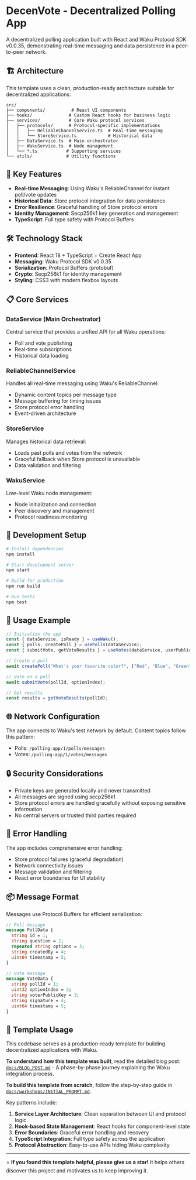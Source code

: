 # DecenVote - Decentralized Polling App

A decentralized polling application built with React and Waku Protocol SDK v0.0.35, demonstrating real-time messaging and data persistence in a peer-to-peer network.

## 🏗️ Architecture

This template uses a clean, production-ready architecture suitable for decentralized applications:

```
src/
├── components/          # React UI components
├── hooks/              # Custom React hooks for business logic
├── services/           # Core Waku protocol services
│   ├── protocols/      # Protocol-specific implementations
│   │   ├── ReliableChannelService.ts  # Real-time messaging
│   │   └── StoreService.ts            # Historical data
│   ├── DataService.ts  # Main orchestrator
│   ├── WakuService.ts  # Node management
│   └── *.ts           # Supporting services
└── utils/             # Utility functions
```

## 🚀 Key Features

- **Real-time Messaging**: Using Waku's ReliableChannel for instant poll/vote updates
- **Historical Data**: Store protocol integration for data persistence
- **Error Resilience**: Graceful handling of Store protocol errors
- **Identity Management**: Secp256k1 key generation and management
- **TypeScript**: Full type safety with Protocol Buffers

## 🛠️ Technology Stack

- **Frontend**: React 18 + TypeScript + Create React App
- **Messaging**: Waku Protocol SDK v0.0.35
- **Serialization**: Protocol Buffers (protobuf)
- **Crypto**: Secp256k1 for identity management
- **Styling**: CSS3 with modern flexbox layouts

## 📋 Core Services

### DataService (Main Orchestrator)
Central service that provides a unified API for all Waku operations:
- Poll and vote publishing
- Real-time subscriptions
- Historical data loading

### ReliableChannelService
Handles all real-time messaging using Waku's ReliableChannel:
- Dynamic content topics per message type
- Message buffering for timing issues
- Store protocol error handling
- Event-driven architecture

### StoreService
Manages historical data retrieval:
- Loads past polls and votes from the network
- Graceful fallback when Store protocol is unavailable
- Data validation and filtering

### WakuService
Low-level Waku node management:
- Node initialization and connection
- Peer discovery and management
- Protocol readiness monitoring

## 🔧 Development Setup

```bash
# Install dependencies
npm install

# Start development server
npm start

# Build for production
npm run build

# Run tests
npm test
```

## 📝 Usage Example

```typescript
// Initialize the app
const { dataService, isReady } = useWaku();
const { polls, createPoll } = usePolls(dataService);
const { submitVote, getVoteResults } = useVotes(dataService, userPublicKey);

// Create a poll
await createPoll("What's your favorite color?", ["Red", "Blue", "Green"]);

// Vote on a poll
await submitVote(pollId, optionIndex);

// Get results
const results = getVoteResults(pollId);
```

## 🌐 Network Configuration

The app connects to Waku's test network by default. Content topics follow this pattern:
- Polls: `/polling-app/1/polls/messages`
- Votes: `/polling-app/1/votes/messages`

## 🔒 Security Considerations

- Private keys are generated locally and never transmitted
- All messages are signed using secp256k1
- Store protocol errors are handled gracefully without exposing sensitive information
- No central servers or trusted third parties required

## 🧪 Error Handling

The app includes comprehensive error handling:
- Store protocol failures (graceful degradation)
- Network connectivity issues
- Message validation and filtering
- React error boundaries for UI stability

## 📦 Message Format

Messages use Protocol Buffers for efficient serialization:

```protobuf
// Poll message
message PollData {
  string id = 1;
  string question = 2;
  repeated string options = 3;
  string createdBy = 4;
  uint64 timestamp = 5;
}

// Vote message
message VoteData {
  string pollId = 1;
  uint32 optionIndex = 2;
  string voterPublicKey = 3;
  string signature = 4;
  uint64 timestamp = 5;
}
```

## 🎯 Template Usage

This codebase serves as a production-ready template for building decentralized applications with Waku.

**To understand how this template was built**, read the detailed blog post: [`docs/BLOG_POST.md`](docs/BLOG_POST.md) - A phase-by-phase journey explaining the Waku integration process.

**To build this template from scratch**, follow the step-by-step guide in [`docs/workshops/INITIAL_PROMPT.md`](docs/workshops/INITIAL_PROMPT.md).

Key patterns include:

1. **Service Layer Architecture**: Clean separation between UI and protocol logic
2. **Hook-based State Management**: React hooks for component-level state
3. **Error Boundaries**: Graceful error handling and recovery
4. **TypeScript Integration**: Full type safety across the application
5. **Protocol Abstraction**: Easy-to-use APIs hiding Waku complexity

---

⭐ **If you found this template helpful, please give us a star!** It helps others discover this project and motivates us to keep improving it.

